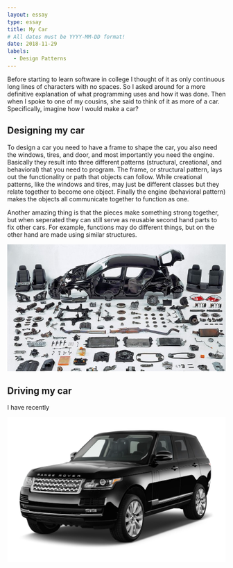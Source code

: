 ```yaml
---
layout: essay
type: essay
title: My Car
# All dates must be YYYY-MM-DD format!
date: 2018-11-29
labels:
  - Design Patterns
---
```


Before starting to learn software in college I thought of it as only continuous long lines of characters with no spaces. So I asked around for a more definitive explanation of what programming uses and how it was done. Then when I spoke to one of my cousins, she said to think of it as more of a car. Specifically, imagine how I would make a car?

## Designing my car

To design a car you need to have a frame to shape the car, you also need the windows, tires, and door, and most importantly you need the engine. Basically they result into three different patterns (structural, creational, and behavioral) that you need to program. The frame, or structural pattern, lays out the functionality or path that objects can follow. While creational patterns, like the windows and tires, may just be different classes but they relate together to become one object. Finally the engine (behavioral pattern) makes the objects all communicate together to function as one. 

Another amazing thing is that the pieces make something strong together, but when seperated they can still serve as reusable second hand parts to fix other cars. For example, functions may do different things, but on the other hand are made using similar structures.

<div>
<img class="ui small left floated rounded image" src="../images/carparts.jpg">
</div>


## Driving my car

I have recently 

<center>
<img class="ui medium image" src="../images/mycar.png">
</center>
